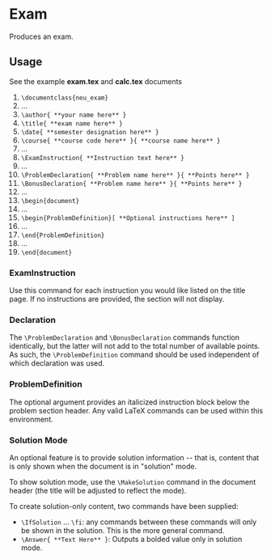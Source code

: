 Exam
====
Produces an exam.

## Usage
See the example **exam.tex** and **calc.tex** documents

1. `\documentclass{neu_exam}`
2. ...
3. `\author{ **your name here** }`
4. `\title{ **exam name here** }`
5. `\date{ **semester designation here** }`
6. `\course{ **course code here** }{ **course name here** }`
7. ...
8. `\ExamInstruction{ **Instruction text here** }`
9. ...
10. `\ProblemDeclaration{ **Problem name here** }{ **Points here** }`
11. `\BonusDeclaration{ **Problem name here** }{ **Points here** }`
12. ...
13. `\begin{document}`
14. ...
15. `\begin{ProblemDefinition}[ **Optional instructions here** ]`
16. ...
17. `\end{ProblemDefinition}`
18. ...
19. `\end{document}`

### ExamInstruction
Use this command for each instruction you would like listed on the title page. If no instructions are provided, the section will not display.

### Declaration
The `\ProblemDeclaration` and `\BonusDeclaration` commands function identically, but the latter will not add to the total number of available points. As such, the `\ProblemDefinition` command should be used independent of which declaration was used.

### ProblemDefinition
The optional argument provides an italicized instruction block below the problem section header. Any valid LaTeX commands can be used within this environment.

### Solution Mode
An optional feature is to provide solution information -- that is, content that is only shown when the document is in "solution" mode.

To show solution mode, use the `\MakeSolution` command in the document header (the title will be adjusted to reflect the mode).

To create solution-only content, two commands have been supplied:
* `\IfSolution` ... `\fi`: any commands between these commands will only be shown in the solution. This is the more general command.
* `\Answer{ **Text Here** }`: Outputs a bolded value only in solution mode.
 
